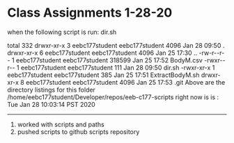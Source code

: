 # Class Assignments 1-28-20

when the following script is run: dir.sh

total 332
drwxr-xr-x 3 eebc177student eebc177student   4096 Jan 28 09:50 .
drwxr-xr-x 6 eebc177student eebc177student   4096 Jan 25 17:30 ..
-rw-r--r-- 1 eebc177student eebc177student 318599 Jan 25 17:52 BodyM.csv
-rwxr--r-- 1 eebc177student eebc177student    111 Jan 28 09:50 dir.sh
-rwxr-xr-x 1 eebc177student eebc177student    385 Jan 25 17:51 ExtractBodyM.sh
drwxr-xr-x 8 eebc177student eebc177student   4096 Jan 25 17:53 .git
Above are the directory listings for this folder
/home/eebc177student/Developer/repos/eeb-c177-scripts
right now is is : 
Tue Jan 28 10:03:14 PST 2020

___


1. worked with scripts and paths
2. pushed scripts to github scripts repository
